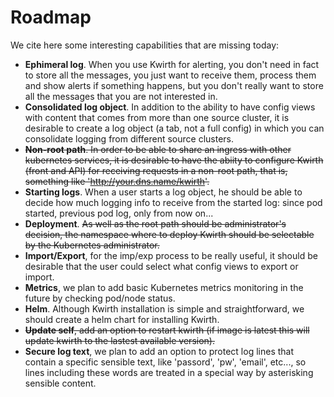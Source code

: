 # Roadmap
We cite here some interesting capabilities that are missing today:

  - **Ephimeral log**. When you use Kwirth for alerting, you don't need in fact to store all the messages, you just want to receive them, process them and show alerts if something happens, but you don't really want to store all the messages that you are not interested in.
  - **Consolidated log object**. In addition to the ability to have config views with content that comes from more than one source cluster, it is desirable to create a log object (a tab, not a full config) in which you can consolidate logging from different source clusters.
  - ~~**Non-root path**. In order to be able to share an ingress with other kubernetes services, it is desirable to have the abiity to configure Kwirth (front and API) for receiving requests in a non-root path, that is, something like 'http://your.dns.name/kwirth'.~~
  - **Starting logs**. When a user starts a log object, he should be able to decide how much logging info to receive from the started log: since pod started, previous pod log, only from now on...
  - **Deployment**. ~~As well as the root path should be administrator's decision, the namespace where to deploy Kwirth should be selectable by the Kubernetes administrator.~~
  - **Import/Export**, for the imp/exp process to be really useful, it should be desirable that the user could select what config views to export or import.
  - **Metrics**, we plan to add basic Kubernetes metrics monitoring in the future by checking pod/node status.  
  - **Helm**. Although Kwirth installation is simple and straightforward, we should create a helm chart for installing Kwirth.
  - ~~**Update self**, add an option to restart kwirth (if image is latest this will update kwirth to the lastest available version).~~
  - **Secure log text**, we plan to add an option to protect log lines that contain a specific sensible text, like 'passord', 'pw', 'email', etc..., so lines including these words are treated in a special way by asterisking sensible content.
